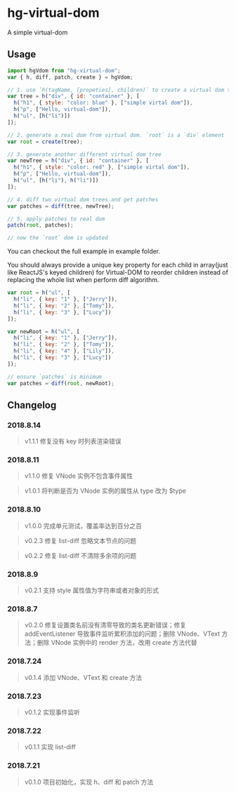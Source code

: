 # hg-virtual-dom

A simple virtual-dom

## Usage

```js
import hgVdom from "hg-virtual-dom";
var { h, diff, patch, create } = hgVdom;

// 1. use `h(tagName, [propeties], children)` to create a virtual dom tree
var tree = h("div", { id: "container" }, [
  h("h1", { style: "color: blue" }, ["simple virtal dom"]),
  h("p", ["Hello, virtual-dom"]),
  h("ul", [h("li")])
]);

// 2. generate a real dom from virtual dom. `root` is a `div` element
var root = create(tree);

// 3. generate another different virtual dom tree
var newTree = h("div", { id: "container" }, [
  h("h1", { style: "color: red" }, ["simple virtal dom"]),
  h("p", ["Hello, virtual-dom"]),
  h("ul", [h("li"), h("li")])
]);

// 4. diff two virtual dom trees and get patches
var patches = diff(tree, newTree);

// 5. apply patches to real dom
patch(root, patches);

// now the `root` dom is updated
```

You can checkout the full example in example folder.

You should always provide a unique key property for each child in array(just like ReactJS's keyed children) for Virtual-DOM to reorder children instead of replacing the whole list when perform diff algorithm.

```js
var root = h("ul", [
  h("li", { key: "1" }, ["Jerry"]),
  h("li", { key: "2" }, ["Tomy"]),
  h("li", { key: "3" }, ["Lucy"])
]);

var newRoot = h("ul", [
  h("li", { key: "1" }, ["Jerry"]),
  h("li", { key: "2" }, ["Tomy"]),
  h("li", { key: "4" }, ["Lily"]),
  h("li", { key: "3" }, ["Lucy"])
]);

// ensure `patches` is minimum
var patches = diff(root, newRoot);
```

## Changelog
### 2018.8.14
> v1.1.1 修复没有 key 时列表渲染错误

### 2018.8.11
> v1.1.0 修复 VNode 实例不包含事件属性

> v1.0.1 将判断是否为 VNode 实例的属性从 type 改为 $type 

### 2018.8.10
> v1.0.0 完成单元测试，覆盖率达到百分之百

> v0.2.3 修复 list-diff 忽略文本节点的问题

> v0.2.2 修复 list-diff 不清除多余项的问题

### 2018.8.9
> v0.2.1 支持 style 属性值为字符串或者对象的形式

### 2018.8.7

> v0.2.0 修复设置类名前没有清零导致的类名更新错误；修复 addEventListener 导致事件监听累积添加的问题；删除 VNode、VText 方法；删除 VNode 实例中的 render 方法，改用 create 方法代替 

### 2018.7.24

> v0.1.4 添加 VNode、VText 和 create 方法

### 2018.7.23

> v0.1.2 实现事件监听

### 2018.7.22

> v0.1.1 实现 list-diff

### 2018.7.21

> v0.1.0 项目初始化，实现 h、diff 和 patch 方法
